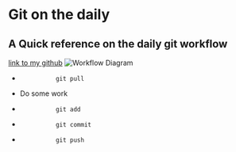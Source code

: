 # Git on the daily
## A Quick reference on the daily git workflow
[link to my github](https://github.com/lmontegrande/ADI_MyWork)
![Workflow Diagram](http://heim.ifi.uio.no/gisle/staging2/drupalprimer/drupal/gl_git_f/git_localop.png)
* 				git pull
* Do some work
* 				git add
* 				git commit
* 				git push